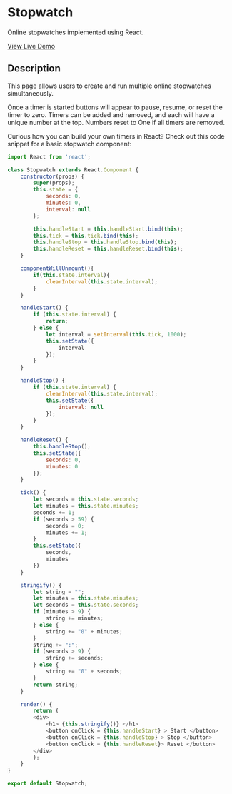 # Stopwatch
Online stopwatches implemented using React.

[View Live Demo](https://natedonato.com/reactstopwatch)

## Description
This page allows users to create and run multiple online stopwatches simultaneously.

Once a timer is started buttons will appear to pause, resume, or reset the timer to zero.  Timers can be added and removed, and each will have a unique number at the top.  Numbers reset to One if all timers are removed.

Curious how you can build your own timers in React?  Check out this code snippet for a basic stopwatch component:

```javascript
import React from 'react';

class Stopwatch extends React.Component {
    constructor(props) {
        super(props);
        this.state = {
            seconds: 0,
            minutes: 0,
            interval: null
        };

        this.handleStart = this.handleStart.bind(this);
        this.tick = this.tick.bind(this);
        this.handleStop = this.handleStop.bind(this);
        this.handleReset = this.handleReset.bind(this);
    }

    componentWillUnmount(){
        if(this.state.interval){
            clearInterval(this.state.interval);
        }
    }

    handleStart() {
        if (this.state.interval) {
            return;
        } else {
            let interval = setInterval(this.tick, 1000);
            this.setState({
                interval
            });
        }
    }

    handleStop() {
        if (this.state.interval) {
            clearInterval(this.state.interval);
            this.setState({
                interval: null
            });
        }
    }

    handleReset() {
        this.handleStop();
        this.setState({
            seconds: 0,
            minutes: 0
        });
    }

    tick() {
        let seconds = this.state.seconds;
        let minutes = this.state.minutes;
        seconds += 1;
        if (seconds > 59) {
            seconds = 0;
            minutes += 1;
        }
        this.setState({
            seconds,
            minutes
        })
    }

    stringify() {
        let string = "";
        let minutes = this.state.minutes;
        let seconds = this.state.seconds;
        if (minutes > 9) {
            string += minutes;
        } else {
            string += "0" + minutes;
        }
        string += ":";
        if (seconds > 9) {
            string += seconds;
        } else {
            string += "0" + seconds;
        }
        return string;
    }

    render() {
        return ( 
        <div>
            <h1> {this.stringify()} </h1> 
            <button onClick = {this.handleStart} > Start </button> 
            <button onClick = {this.handleStop} > Stop </button> 
            <button onClick = {this.handleReset}> Reset </button> 
        </div>
        );
    }
}

export default Stopwatch;
```
